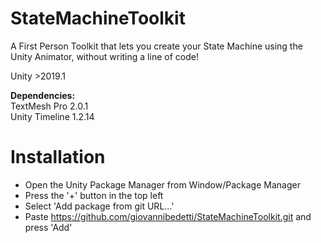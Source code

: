 # StateMachineToolkit
 A First Person Toolkit that lets you create your State Machine using the Unity Animator, without writing a line of code!

Unity >2019.1  

**Dependencies:**  
TextMesh Pro 2.0.1  
Unity Timeline 1.2.14  

# Installation

- Open the Unity Package Manager from Window/Package Manager
- Press the '+' button in the top left
- Select 'Add package from git URL...'
- Paste https://github.com/giovannibedetti/StateMachineToolkit.git and press 'Add'
